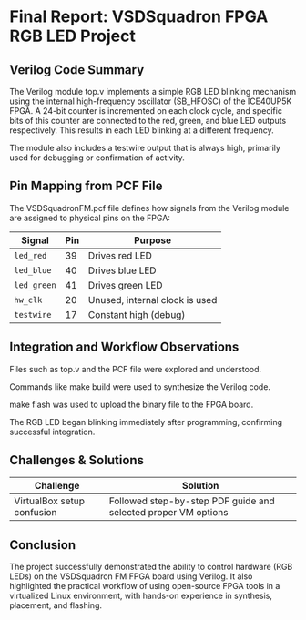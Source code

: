 # **Final Report: VSDSquadron FPGA RGB LED Project**

## **Verilog Code Summary**
The Verilog module top.v implements a simple RGB LED blinking mechanism using the internal high-frequency oscillator (SB_HFOSC) of the ICE40UP5K FPGA. A 24-bit counter is incremented on each clock cycle, and specific bits of this counter are connected to the red, green, and blue LED outputs respectively. This results in each LED blinking at a different frequency.

The module also includes a testwire output that is always high, primarily used for debugging or confirmation of activity.

## **Pin Mapping from PCF File**
The VSDSquadronFM.pcf file defines how signals from the Verilog module are assigned to physical pins on the FPGA:


| Signal     | Pin | Purpose                         |
|------------|-----|---------------------------------|
| `led_red`  | 39  | Drives red LED                  |
| `led_blue` | 40  | Drives blue LED                 |
| `led_green`| 41  | Drives green LED                |
| `hw_clk`   | 20  | Unused, internal clock is used  |
| `testwire` | 17  | Constant high (debug)           |


## **Integration and Workflow Observations**

Files such as top.v and the PCF file were explored and understood.

Commands like make build were used to synthesize the Verilog code.

make flash was used to upload the binary file to the FPGA board.

The RGB LED began blinking immediately after programming, confirming successful integration.


## **Challenges & Solutions**

| Challenge                | Solution                                                       |
|--------------------------|----------------------------------------------------------------|
| VirtualBox setup confusion | Followed step-by-step PDF guide and selected proper VM options |


## **Conclusion**
The project successfully demonstrated the ability to control hardware (RGB LEDs) on the VSDSquadron FM FPGA board using Verilog. It also highlighted the practical workflow of using open-source FPGA tools in a virtualized Linux environment, with hands-on experience in synthesis, placement, and flashing.
